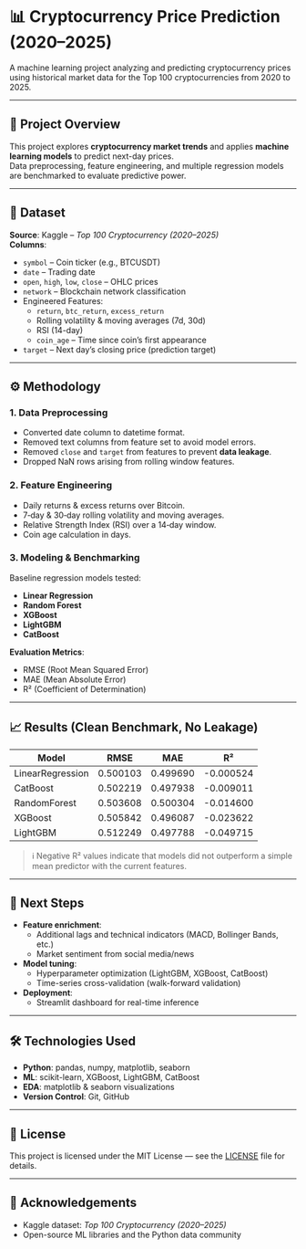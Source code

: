 # 📊 Cryptocurrency Price Prediction (2020–2025)

A machine learning project analyzing and predicting cryptocurrency prices using historical market data for the Top 100 cryptocurrencies from 2020 to 2025.

---

## 📌 Project Overview
This project explores **cryptocurrency market trends** and applies **machine learning models** to predict next-day prices.  
Data preprocessing, feature engineering, and multiple regression models are benchmarked to evaluate predictive power.

---

## 📂 Dataset
**Source**: Kaggle – *Top 100 Cryptocurrency (2020–2025)*  
**Columns**:
- `symbol` – Coin ticker (e.g., BTCUSDT)
- `date` – Trading date
- `open`, `high`, `low`, `close` – OHLC prices
- `network` – Blockchain network classification
- Engineered Features:
  - `return`, `btc_return`, `excess_return`
  - Rolling volatility & moving averages (7d, 30d)
  - RSI (14-day)
  - `coin_age` – Time since coin’s first appearance  
- `target` – Next day’s closing price (prediction target)

---

## ⚙️ Methodology

### 1. Data Preprocessing
- Converted date column to datetime format.
- Removed text columns from feature set to avoid model errors.
- Removed `close` and `target` from features to prevent **data leakage**.
- Dropped NaN rows arising from rolling window features.

### 2. Feature Engineering
- Daily returns & excess returns over Bitcoin.
- 7‑day & 30‑day rolling volatility and moving averages.
- Relative Strength Index (RSI) over a 14‑day window.
- Coin age calculation in days.

### 3. Modeling & Benchmarking
Baseline regression models tested:
- **Linear Regression**
- **Random Forest**
- **XGBoost**
- **LightGBM**
- **CatBoost**

**Evaluation Metrics**:
- RMSE (Root Mean Squared Error)
- MAE (Mean Absolute Error)
- R² (Coefficient of Determination)

---

## 📈 Results (Clean Benchmark, No Leakage)

| Model            |   RMSE   |   MAE   |   R²     |
|------------------|----------|---------|----------|
| LinearRegression | 0.500103 | 0.499690 | -0.000524 |
| CatBoost         | 0.502219 | 0.497938 | -0.009011 |
| RandomForest     | 0.503608 | 0.500304 | -0.014600 |
| XGBoost          | 0.505842 | 0.496087 | -0.023622 |
| LightGBM         | 0.512249 | 0.497788 | -0.049715 |

> ℹ️ Negative R² values indicate that models did not outperform a simple mean predictor with the current features.

---

## 🚀 Next Steps
- **Feature enrichment**:
  - Additional lags and technical indicators (MACD, Bollinger Bands, etc.)
  - Market sentiment from social media/news
- **Model tuning**:
  - Hyperparameter optimization (LightGBM, XGBoost, CatBoost)
  - Time-series cross-validation (walk-forward validation)
- **Deployment**:
  - Streamlit dashboard for real-time inference

---

## 🛠️ Technologies Used
- **Python**: pandas, numpy, matplotlib, seaborn
- **ML**: scikit-learn, XGBoost, LightGBM, CatBoost
- **EDA**: matplotlib & seaborn visualizations
- **Version Control**: Git, GitHub

---

## 📜 License
This project is licensed under the MIT License — see the [LICENSE](LICENSE) file for details.

---

## 🙌 Acknowledgements
- Kaggle dataset: *Top 100 Cryptocurrency (2020–2025)*  
- Open-source ML libraries and the Python data community
